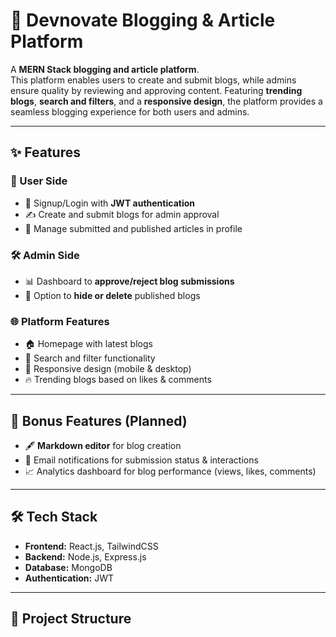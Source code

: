 # 🚀 Devnovate Blogging & Article Platform  

A **MERN Stack blogging and article platform**.  
This platform enables users to create and submit blogs, while admins ensure quality by reviewing and approving content. Featuring **trending blogs**, **search and filters**, and a **responsive design**, the platform provides a seamless blogging experience for both users and admins.  

---

## ✨ Features  

### 👤 User Side  
- 🔑 Signup/Login with **JWT authentication**  
- ✍️ Create and submit blogs for admin approval  
- 📝 Manage submitted and published articles in profile  

### 🛠️ Admin Side  
- 📊 Dashboard to **approve/reject blog submissions**  
- 👀 Option to **hide or delete** published blogs  

### 🌐 Platform Features  
- 🏠 Homepage with latest blogs  
- 🔎 Search and filter functionality  
- 📱 Responsive design (mobile & desktop)  
- 🔥 Trending blogs based on likes & comments  

---

## 🎯 Bonus Features (Planned)  
- 🖋️ **Markdown editor** for blog creation  
- 📧 Email notifications for submission status & interactions  
- 📈 Analytics dashboard for blog performance (views, likes, comments)  

---

## 🛠️ Tech Stack  

- **Frontend:** React.js, TailwindCSS  
- **Backend:** Node.js, Express.js  
- **Database:** MongoDB  
- **Authentication:** JWT  

---

## 📂 Project Structure  

